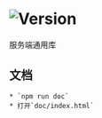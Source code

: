 # ![Version](https://img.shields.io/badge/version-11.107.31-green.svg)

服务端通用库

## 文档
    * `npm run doc`
    * 打开`doc/index.html`